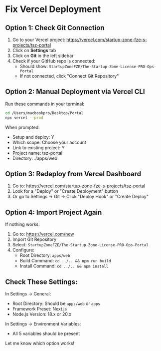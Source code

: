 # Fix Vercel Deployment

## Option 1: Check Git Connection
1. Go to your Vercel project: https://vercel.com/startup-zone-fze-s-projects/tsz-portal
2. Click on **Settings** tab
3. Click on **Git** in the left sidebar
4. Check if your GitHub repo is connected:
   - Should show: `StartupZoneFZE/The-Startup-Zone-License-PRO-Ops-Portal`
   - If not connected, click "Connect Git Repository"

## Option 2: Manual Deployment via Vercel CLI
Run these commands in your terminal:

```bash
cd /Users/macbookpro/Desktop/Portal
npx vercel --prod
```

When prompted:
- Setup and deploy: Y
- Which scope: Choose your account
- Link to existing project: Y
- Project name: tsz-portal
- Directory: ./apps/web

## Option 3: Redeploy from Vercel Dashboard
1. Go to: https://vercel.com/startup-zone-fze-s-projects/tsz-portal
2. Look for a "Deploy" or "Create Deployment" button
3. Or go to Settings → Git → Click "Deploy Hook" or "Create Deploy"

## Option 4: Import Project Again
If nothing works:
1. Go to: https://vercel.com/new
2. Import Git Repository
3. Select: `StartupZoneFZE/The-Startup-Zone-License-PRO-Ops-Portal`
4. Configure:
   - Root Directory: `apps/web`
   - Build Command: `cd ../.. && npm run build`
   - Install Command: `cd ../.. && npm install`

## Check These Settings:
In Settings → General:
- Root Directory: Should be `apps/web` or `apps`
- Framework Preset: Next.js
- Node.js Version: 18.x or 20.x

In Settings → Environment Variables:
- All 5 variables should be present

Let me know which option works!
